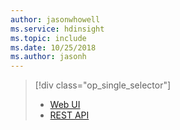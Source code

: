 ```yaml
---
author: jasonwhowell
ms.service: hdinsight
ms.topic: include
ms.date: 10/25/2018
ms.author: jasonh
---
```

> [!div class="op_single_selector"]
> * [Web UI](../hdinsight-hadoop-manage-ambari.md)
> * [REST API](../hdinsight-hadoop-manage-ambari-rest-api.md)
> 
